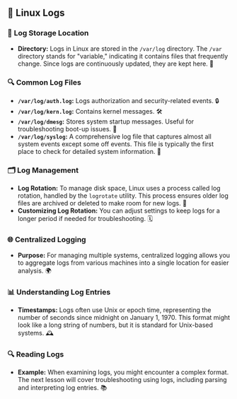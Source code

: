 ## 🐧 **Linux Logs**

### 📁 **Log Storage Location**
- **Directory:** Logs in Linux are stored in the `/var/log` directory. The `/var` directory stands for "variable," indicating it contains files that frequently change. Since logs are continuously updated, they are kept here. 📂

### 🔍 **Common Log Files**
- **`/var/log/auth.log`:** Logs authorization and security-related events. 🔒
- **`/var/log/kern.log`:** Contains kernel messages. 🛠️
- **`/var/log/dmesg`:** Stores system startup messages. Useful for troubleshooting boot-up issues. 🚀
- **`/var/log/syslog`:** A comprehensive log file that captures almost all system events except some off events. This file is typically the first place to check for detailed system information. 📜

### 🗂️ **Log Management**
- **Log Rotation:** To manage disk space, Linux uses a process called log rotation, handled by the `logrotate` utility. This process ensures older log files are archived or deleted to make room for new logs. 🔄
- **Customizing Log Rotation:** You can adjust settings to keep logs for a longer period if needed for troubleshooting. 🗓️

### 🌐 **Centralized Logging**
- **Purpose:** For managing multiple systems, centralized logging allows you to aggregate logs from various machines into a single location for easier analysis. 🌍

### 📊 **Understanding Log Entries**
- **Timestamps:** Logs often use Unix or epoch time, representing the number of seconds since midnight on January 1, 1970. This format might look like a long string of numbers, but it is standard for Unix-based systems. 🕰️

### 🔍 **Reading Logs**
- **Example:** When examining logs, you might encounter a complex format. The next lesson will cover troubleshooting using logs, including parsing and interpreting log entries. 📚
